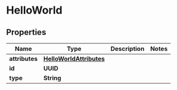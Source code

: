 

# HelloWorld


## Properties

| Name | Type | Description | Notes |
|------------ | ------------- | ------------- | -------------|
|**attributes** | [**HelloWorldAttributes**](HelloWorldAttributes.md) |  |  |
|**id** | **UUID** |  |  |
|**type** | **String** |  |  |



